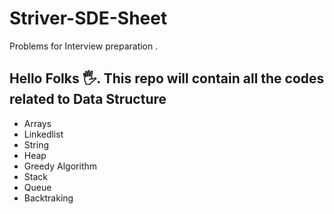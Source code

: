 # Striver-SDE-Sheet
Problems for Interview preparation .
## Hello Folks 🖐. This repo will contain all the codes related to Data Structure 

* Arrays
* Linkedlist
* String
* Heap 
* Greedy Algorithm
* Stack
* Queue
* Backtraking
